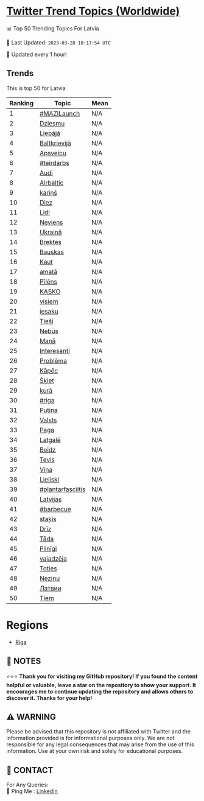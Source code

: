 [Twitter Trend Topics (Worldwide)](https://github.com/ErcinDedeoglu/Twitter-Trend-Topics)
==========


📊 Top 50 Trending Topics For Latvia

📆 Last Updated: `2023-03-28 10:17:54 UTC`

🔧 Updated every 1 hour!


## Trends

This is top 50 for Latvia

| Ranking | Topic | Mean |
| ------- | ------------ | ------------ |
| 1 | [#MAZILaunch](http://twitter.com/search?q=%23MAZILaunch) | N/A |
| 2 | [Dziesmu](http://twitter.com/search?q=Dziesmu) | N/A |
| 3 | [Liepājā](http://twitter.com/search?q=Liep%c4%81j%c4%81) | N/A |
| 4 | [Baltkrievijā](http://twitter.com/search?q=Baltkrievij%c4%81) | N/A |
| 5 | [Apsveicu](http://twitter.com/search?q=Apsveicu) | N/A |
| 6 | [#teirdarbs](http://twitter.com/search?q=%23teirdarbs) | N/A |
| 7 | [Audi](http://twitter.com/search?q=Audi) | N/A |
| 8 | [Airbaltic](http://twitter.com/search?q=Airbaltic) | N/A |
| 9 | [kariņš](http://twitter.com/search?q=kari%c5%86%c5%a1) | N/A |
| 10 | [Diez](http://twitter.com/search?q=Diez) | N/A |
| 11 | [Lidl](http://twitter.com/search?q=Lidl) | N/A |
| 12 | [Neviens](http://twitter.com/search?q=Neviens) | N/A |
| 13 | [Ukrainā](http://twitter.com/search?q=Ukrain%c4%81) | N/A |
| 14 | [Brektes](http://twitter.com/search?q=Brektes) | N/A |
| 15 | [Bauskas](http://twitter.com/search?q=Bauskas) | N/A |
| 16 | [Kaut](http://twitter.com/search?q=Kaut) | N/A |
| 17 | [amatā](http://twitter.com/search?q=amat%c4%81) | N/A |
| 18 | [Pīlēns](http://twitter.com/search?q=P%c4%abl%c4%93ns) | N/A |
| 19 | [KASKO](http://twitter.com/search?q=KASKO) | N/A |
| 20 | [visiem](http://twitter.com/search?q=visiem) | N/A |
| 21 | [iesaku](http://twitter.com/search?q=iesaku) | N/A |
| 22 | [Tieši](http://twitter.com/search?q=Tie%c5%a1i) | N/A |
| 23 | [Nebūs](http://twitter.com/search?q=Neb%c5%abs) | N/A |
| 24 | [Manā](http://twitter.com/search?q=Man%c4%81) | N/A |
| 25 | [Interesanti](http://twitter.com/search?q=Interesanti) | N/A |
| 26 | [Problēma](http://twitter.com/search?q=Probl%c4%93ma) | N/A |
| 27 | [Kāpēc](http://twitter.com/search?q=K%c4%81p%c4%93c) | N/A |
| 28 | [Šķiet](http://twitter.com/search?q=%c5%a0%c4%b7iet) | N/A |
| 29 | [kurā](http://twitter.com/search?q=kur%c4%81) | N/A |
| 30 | [#riga](http://twitter.com/search?q=%23riga) | N/A |
| 31 | [Putina](http://twitter.com/search?q=Putina) | N/A |
| 32 | [Valsts](http://twitter.com/search?q=Valsts) | N/A |
| 33 | [Paga](http://twitter.com/search?q=Paga) | N/A |
| 34 | [Latgalē](http://twitter.com/search?q=Latgal%c4%93) | N/A |
| 35 | [Beidz](http://twitter.com/search?q=Beidz) | N/A |
| 36 | [Tevis](http://twitter.com/search?q=Tevis) | N/A |
| 37 | [Viņa](http://twitter.com/search?q=Vi%c5%86a) | N/A |
| 38 | [Lieliski](http://twitter.com/search?q=Lieliski) | N/A |
| 39 | [#plantarfasciitis](http://twitter.com/search?q=%23plantarfasciitis) | N/A |
| 40 | [Latvijas](http://twitter.com/search?q=Latvijas) | N/A |
| 41 | [#barbecue](http://twitter.com/search?q=%23barbecue) | N/A |
| 42 | [staķis](http://twitter.com/search?q=sta%c4%b7is) | N/A |
| 43 | [Drīz](http://twitter.com/search?q=Dr%c4%abz) | N/A |
| 44 | [Tāda](http://twitter.com/search?q=T%c4%81da) | N/A |
| 45 | [Pilnīgi](http://twitter.com/search?q=Piln%c4%abgi) | N/A |
| 46 | [vajadzēja](http://twitter.com/search?q=vajadz%c4%93ja) | N/A |
| 47 | [Toties](http://twitter.com/search?q=Toties) | N/A |
| 48 | [Nezinu](http://twitter.com/search?q=Nezinu) | N/A |
| 49 | [Латвии](http://twitter.com/search?q=%d0%9b%d0%b0%d1%82%d0%b2%d0%b8%d0%b8) | N/A |
| 50 | [Tiem](http://twitter.com/search?q=Tiem) | N/A |



# Regions

* [Riga](</Latvia/Riga.md>)



## 📝 NOTES

⭐⭐⭐ **Thank you for visiting my GitHub repository! If you found the content helpful or valuable, leave a star on the repository to show your support. It encourages me to continue updating the repository and allows others to discover it. Thanks for your help!**


## ⚠️ WARNING

Please be advised that this repository is not affiliated with Twitter and the information provided is for informational purposes only. We are not responsible for any legal consequences that may arise from the use of this information. Use at your own risk and solely for educational purposes.


## 📨 CONTACT

 For Any Queries:  
            🏓 Ping Me : [LinkedIn](https://www.linkedin.com/in/ercindedeoglu/)
